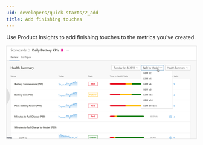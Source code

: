 ```yaml
---
uid: developers/quick-starts/2_add
title: Add finishing touches
---
```


Use Product Insights to add finishing touches to the metrics you've created.

![Add finishing touches](finishing-touches.png)
